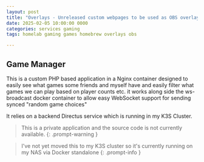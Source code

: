 ```yaml
---
layout: post
title: "Overlays - Unreleased custom webpages to be used as OBS overlays for specific challenges"
date: 2025-02-05 10:00:00 0000
categories: services gaming
tags: homelab gaming games homebrew overlays obs

---
```


## Game Manager
This is a custom PHP based application in a Nginx container designed to easily see what games some friends and myself have and easily filter what games we can play based on player counts etc. it works along side the ws-broadcast docker container to allow easy WebSocket support for sending synced "random game choices"

It relies on a backend Directus service which is running in my K3S Cluster.

> This is a private application and the source code is not currently available.
{: .prompt-warning }

> I've not yet moved this to my K3S cluster so it's currently running on my NAS via Docker standalone
{: .prompt-info }